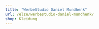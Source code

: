 ```yaml
---
title: "WerbeStudio Daniel Mundhenk"
url: /elze/werbestudio-daniel-mundhenk/
shop: Kleidung
---
```


